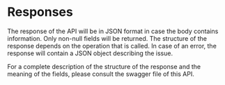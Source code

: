 # Responses
The response of the API will be in JSON format in case the body contains information. Only non-null fields will be returned. The structure of the response depends on the operation that is called. In case of an error, the response will contain a JSON object describing the issue.For a complete description of the structure of the response and the meaning of the fields, please consult the swagger file of this API.